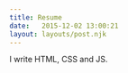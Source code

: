```yaml
---
title: Resume
date:   2015-12-02 13:00:21
layout: layouts/post.njk
---
```


I write HTML, CSS and JS.

